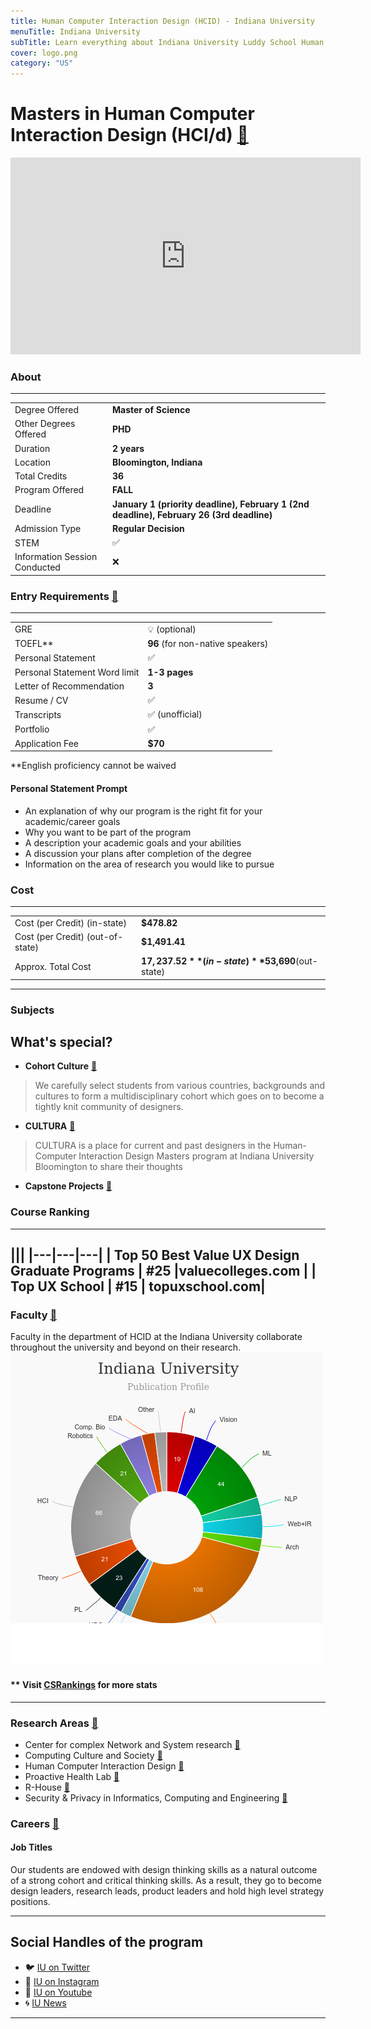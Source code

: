 ```yaml
---
title: Human Computer Interaction Design (HCID) - Indiana University
menuTitle: Indiana University
subTitle: Learn everything about Indiana University Luddy School Human Computer Interaction Design, one of the leading UX school in United States. Get your masters in Human Computer Interaction at Indiana University in United States. 
cover: logo.png
category: "US"
---
```


# Masters in Human Computer Interaction Design (HCI/d) [🔗](https://hcid.luddy.indiana.edu/)
<iframe width="560" height="315" src="https://www.youtube.com/embed/D_6EY_diCPI" frameborder="0" allow="accelerometer; autoplay; clipboard-write; encrypted-media; gyroscope; picture-in-picture" allowfullscreen></iframe>

### About
---
|   |   |
|---|---|
| Degree Offered |  **Master of Science** |
| Other Degrees Offered| **PHD**|
| Duration       | **2 years**                      |
| Location       | **Bloomington, Indiana**          |
| Total Credits  | **36**                           | 
| Program Offered| **FALL**|
|Deadline| **January 1 (priority deadline), February 1 (2nd deadline), February 26 (3rd deadline)**  |
|Admission Type| **Regular Decision** |
|STEM| ✅ |
|Information Session Conducted| ❌ |


### Entry Requirements [🔗](https://ois.iu.edu/admissions/apply/graduate/equivalent.html)
---
|   |   |
|---|---|
| GRE | 💡 (optional) |
| TOEFL**       | **96** (for non-native speakers)|
| Personal Statement       | ✅          |
|Personal Statement Word limit| **1-3 pages** |
| Letter of Recommendation  | **3**                           | 
|Resume / CV|✅|
|Transcripts|✅ (unofficial) |
|Portfolio|✅ |
|Application Fee| **$70** |

**English proficiency cannot be waived


#### Personal Statement Prompt
* An explanation of why our program is the right fit for your academic/career goals
* Why you want to be part of the program
* A description your academic goals and your abilities
* A discussion your plans after completion of the degree
* Information on the area of research you would like to pursue

### Cost
---
|   |   |
|---|---|
| Cost (per Credit) (in-state)      | **$478.82**          |
| Cost (per Credit) (out-of-state)      | **$1,491.41**      |
|Approx. Total Cost| **$17,237.52**(in-state) **$53,690**(out-state)|
---

### Subjects

## What's special?

* **Cohort Culture** [🔗](https://hcid.luddy.indiana.edu/)
> We carefully select students from various countries, backgrounds and cultures to form a multidisciplinary cohort which goes on to become a tightly knit community of designers. 


* **CULTURA** [🔗](https://medium.com/iuhcid)
> CULTURA is a place for current and past designers in the Human-Computer Interaction Design Masters program at Indiana University Bloomington to share their thoughts

* **Capstone Projects** [🔗](https://hcid.luddy.indiana.edu/asset/files/Capstone-Book-2020.pdf)


### Course Ranking
---
|||
|---|---|---|
| Top 50 Best Value UX Design Graduate Programs  | **#25**  |valuecolleges.com | 
| Top UX School      | **#15**      | topuxschool.com|
---

### Faculty [🔗](https://hcid.luddy.indiana.edu/faculty.html) 
Faculty in the department of HCID at the Indiana University  collaborate throughout the university and beyond on their research.
![research_stats](research_stats.png)

#### ** Visit [CSRankings](http://csrankings.org/#/index?all&us) for more stats 

---
### Research Areas [🔗](https://informatics.indiana.edu/research/index.html)
* Center for complex Network and System research [🔗](https://cnets.indiana.edu/)
* Computing Culture and Society [🔗](https://ccs.luddy.indiana.edu/)
* Human Computer Interaction Design [🔗](https://hcid.luddy.indiana.edu/)
* Proactive Health Lab [🔗](https://prohealth.luddy.indiana.edu/)
* R-House [🔗](https://r-house.luddy.indiana.edu/)
* Security & Privacy in Informatics, Computing and Engineering [🔗](https://spice.luddy.indiana.edu/)



### Careers [🔗](https://hcidconnect.sice.indiana.edu/)

#### Job Titles
Our students are endowed with design thinking skills as a natural outcome of a strong cohort and critical thinking skills. As a result, they go to become design leaders, research leads, product leaders and hold high level strategy positions. 


---
## Social Handles of the program

* 🐦  [IU on Twitter](https://twitter.com/iubloomington)  
* 💢  [IU on Instagram ](https://www.instagram.com/iubloomington/?hl=en) 
* 🛑  [IU on Youtube](https://www.youtube.com/channel/UC8LGC2hm9zF8uKDZfZzQysA)
* 🌀  [IU News](https://news.iu.edu/)

---














